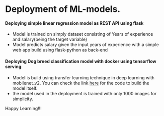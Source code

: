 # Deployment of ML-models.


#### Deploying simple linear regression model as REST API using flask
- Model is trained on simply dataset consisting of Years of experience and salary(being the target variable)
- Model predicts salary given the input years of experience with a simple web app build using flask-python as back-end

#### Deploying Dog breed classification model with docker using tensorflow serving
- Model is build using transfer learning technique in deep learning with mobilenet_v2. You can check the link [here](https://github.com/Mattobad/Data-Science/blob/master/DeepLearning/End_to_end_dog_breed_classification.ipynb) for the code to build the model itself. 
- the model used in the deployment is trained with only 1000 images for simplicity.

Happy Learning!!!

